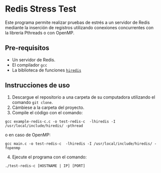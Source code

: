 # Redis Stress Test

Este programa permite realizar pruebas de estrés a un servidor de Redis mediante la inserción de registros utilizando conexiones concurrentes con la librería Pthreads o con OpenMP.

## Pre-requisitos

* Un servidor de Redis.
* El compilador `gcc`
* La biblioteca de funciones [`hiredis`](https://github.com/redis/hiredis)

## Instrucciones de uso

1. Descargue el repositorio a una carpeta de su computadora utilizando el comando `git clone`.
2. Cámbiese a la carpeta del proyecto.
3. Compile el código con el comando:

`gcc example-redis-c.c -o test-redis-c  -lhiredis -I /usr/local/include/hiredis/ -pthread`
 
 o en caso de OpenMP:
 
 `gcc main.c -o test-redis-c  -lhiredis -I /usr/local/include/hiredis/ -fopenmp`
 
4. Ejecute el programa con el comando:

`./test-redis-c [HOSTNAME | IP] [PORT]`

